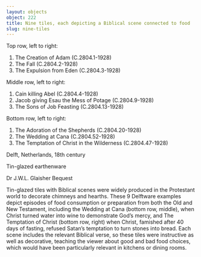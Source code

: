 ```yaml
---
layout: objects
object: 222
title: Nine tiles, each depicting a Biblical scene connected to food
slug: nine-tiles
---
```

Top row, left to right:  

1. The Creation of Adam (C.2804.1-1928)
2. The Fall (C.2804.2-1928)
3. The Expulsion from Eden (C.2804.3-1928)

Middle row, left to right:

1. Cain killing Abel (C.2804.4-1928)
2. Jacob giving Esau the Mess of Potage (C.2804.9-1928)
3. The Sons of Job Feasting (C.2804.13-1928)

Bottom row, left to right:

1. The Adoration of the Shepherds (C.2804.20-1928)
2. The Wedding at Cana (C.2804.52-1928)
3. The Temptation of Christ in the Wilderness (C.2804.47-1928)

Delft, Netherlands, 18th century

Tin-glazed earthenware  

Dr J.W.L. Glaisher Bequest  

Tin-glazed tiles with Biblical scenes were widely produced in the Protestant world to decorate chimneys and hearths. These 9 Delftware examples depict episodes of food consumption or preparation from both the Old and New Testament, including the Wedding at Cana (bottom row, middle), when Christ turned water into wine to demonstrate God’s mercy, and The Temptation of Christ (bottom row, right) when Christ, famished after 40 days of fasting, refused Satan’s temptation to turn stones into bread. Each scene includes the relevant Biblical verse, so these tiles were instructive as well as decorative, teaching the viewer about good and bad food choices, which would have been particularly relevant in kitchens or dining rooms.</p>
